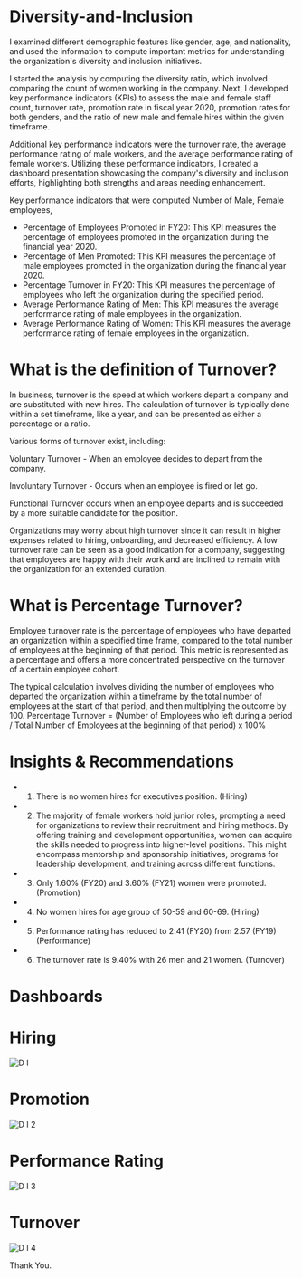 # Diversity-and-Inclusion
I examined different demographic features like gender, age, and nationality, and used the information to compute important metrics for understanding the organization's diversity and inclusion initiatives.

I started the analysis by computing the diversity ratio, which involved comparing the count of women working in the company. Next,
I developed key performance indicators (KPIs) to assess the male and female staff count, turnover rate, 
promotion rate in fiscal year 2020, promotion rates for both genders, and the ratio of new male and female hires within the given timeframe.

Additional key performance indicators were the turnover rate, the average performance rating of male workers, and the average performance rating of female workers. Utilizing these performance indicators, I created a dashboard presentation showcasing the company's diversity and inclusion efforts, highlighting both strengths and areas needing enhancement.

Key performance indicators that were computed
Number of Male, Female employees, 
* Percentage of Employees Promoted in FY20: This KPI measures the percentage of employees promoted in the organization during the financial year 2020.
* Percentage of Men Promoted: This KPI measures the percentage of male employees promoted in the organization during the financial year 2020.
* Percentage Turnover in FY20: This KPI measures the percentage of employees who left the organization during the specified period.
* Average Performance Rating of Men: This KPI measures the average performance rating of male employees in the organization.
* Average Performance Rating of Women: This KPI measures the average performance rating of female employees in the organization.

 # What is the definition of Turnover?

In business, turnover is the speed at which workers depart a company and are substituted with new hires. The calculation of turnover is typically done within a set timeframe, like a year, and can be presented as either a percentage or a ratio.

Various forms of turnover exist, including:

Voluntary Turnover - When an employee decides to depart from the company.

Involuntary Turnover - Occurs when an employee is fired or let go.

Functional Turnover occurs when an employee departs and is succeeded by a more suitable candidate for the position.

Organizations may worry about high turnover since it can result in higher expenses related to hiring, onboarding, and decreased efficiency.
A low turnover rate can be seen as a good indication for a company, suggesting that employees are happy with their work and are inclined to
remain with the organization for an extended duration.

# What is Percentage Turnover?

Employee turnover rate is the percentage of employees who have departed an organization within a specified time frame, compared to the total number of employees at the beginning of that period. This metric is represented as a percentage and offers a more concentrated perspective on the turnover of a certain employee cohort.

The typical calculation involves dividing the number of employees who departed the organization within a timeframe by the total number of employees at the start of that period, and then multiplying the outcome by 100.
Percentage Turnover = (Number of Employees who left during a period / Total Number of Employees at the beginning of that period) x 100%


# Insights & Recommendations

* 1. There is no women hires for executives position. (Hiring)
* 2. The majority of female workers hold junior roles, prompting a need for organizations to review their recruitment and hiring methods.
 By offering training and development opportunities, women can acquire the skills needed to progress into higher-level positions.
This might encompass mentorship and sponsorship initiatives, programs for leadership development, and training across different functions.

* 3. Only 1.60% (FY20) and 3.60% (FY21) women were promoted. (Promotion)
* 4. No women hires for age group of 50-59 and 60-69. (Hiring)
* 5. Performance rating has reduced to 2.41 (FY20) from 2.57 (FY19) (Performance)
* 6. The turnover rate is 9.40% with 26 men and 21 women. (Turnover)

# Dashboards  

# Hiring
![D I ](https://github.com/user-attachments/assets/28abfbd0-e156-4a9c-944b-5073e4e8927f)

# Promotion
![D I 2](https://github.com/user-attachments/assets/84330443-488c-412f-91a2-db088f1c991f)

# Performance Rating
![D I 3](https://github.com/user-attachments/assets/71fa70a8-be35-464a-a0c2-d576ecc5b86d)

# Turnover
![D I 4](https://github.com/user-attachments/assets/fe79c942-0cf3-447f-93f2-0c207553fd9f)


Thank You.













  
